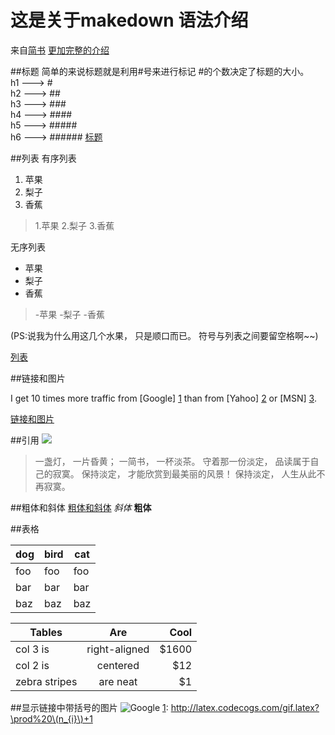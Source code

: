 # 这是关于makedown 语法介绍
来自[简书](http://www.jianshu.com/p/q81RER)   [更加完整的介绍](http://wowubuntu.com/markdown/)

##标题
简单的来说标题就是利用\#号来进行标记 \#的个数决定了标题的大小。
<br>h1 ---> \# 
<br>h2 ---> \#\#
<br>h3 ---> \#\#\#
<br>h4 ---> \#\#\#\#
<br>h5 ---> \#\#\#\#\#
<br>h6 ---> \#\#\#\#\#\#
[标题](http://ww4.sinaimg.cn/large/687afc7fjw1dzs5crii94j.jpg)

##列表
有序列表
1. 苹果
2. 梨子
3. 香蕉

>1.苹果
>2.梨子
>3.香蕉

无序列表
- 苹果
- 梨子
- 香蕉

>\-苹果
>\-梨子
>\-香蕉

\(PS:说我为什么用这几个水果， 只是顺口而已。 符号与列表之间要留空格啊~~\)

[列表](http://ww1.sinaimg.cn/large/687afc7fjw1dzs56gavuzj.jpg)

##链接和图片

I get 10 times more traffic from [Google] [1] than from
[Yahoo] [2] or [MSN] [3].

[1]: http://google.com/        "Google"
[2]: http://search.yahoo.com/  "Yahoo Search"
[3]: http://search.msn.com/    "MSN Search"
  
[链接和图片](http://ww3.sinaimg.cn/large/687afc7fjw1dzs5i4iw3uj.jpg)

##引用
![](http://ww3.sinaimg.cn/large/687afc7fjw1dzs5oehlj5j.jpg)
>一盏灯， 一片昏黄； 一简书， 一杯淡茶。 守着那一份淡定， 品读属于自己的寂寞。
> 保持淡定， 才能欣赏到最美丽的风景！ 保持淡定， 人生从此不再寂寞。

##粗体和斜体
[粗体和斜体](http://ww4.sinaimg.cn/large/687afc7fjw1dzs5qrr3jcj.jpg)
*斜体* **粗体**

##表格

dog | bird | cat
----|------|----
foo | foo  | foo
bar | bar  | bar
baz | baz  | baz

| Tables        | Are           | Cool  |
| ------------- |:-------------:| -----:|
| col 3 is      | right-aligned | $1600 |
| col 2 is      | centered      |   $12 |
| zebra stripes | are neat      |    $1 |

##显示链接中带括号的图片
![][1]
[1]: http://latex.codecogs.com/gif.latex?\prod%20\(n_{i}\)+1
